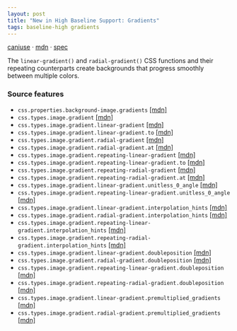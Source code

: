 ```yaml
---
layout: post
title: "New in High Baseline Support: Gradients"
tags: baseline-high gradients
---
```


[caniuse](https://caniuse.com/?search=gradients) · [mdn](https://developer.mozilla.org/en-US/search?q=Gradients) · [spec](https://drafts.csswg.org/css-images-3/#gradients)

The `linear-gradient()` and `radial-gradient()` CSS functions and their repeating counterparts create backgrounds that progress smoothly between multiple colors.

### Source features

- ``css.properties.background-image.gradients`` [[mdn]](https://developer.mozilla.org/en-US/search?q=css.properties.background-image.gradients)
- ``css.types.image.gradient`` [[mdn]](https://developer.mozilla.org/en-US/search?q=css.types.image.gradient)
- ``css.types.image.gradient.linear-gradient`` [[mdn]](https://developer.mozilla.org/en-US/search?q=css.types.image.gradient.linear-gradient)
- ``css.types.image.gradient.linear-gradient.to`` [[mdn]](https://developer.mozilla.org/en-US/search?q=css.types.image.gradient.linear-gradient.to)
- ``css.types.image.gradient.radial-gradient`` [[mdn]](https://developer.mozilla.org/en-US/search?q=css.types.image.gradient.radial-gradient)
- ``css.types.image.gradient.radial-gradient.at`` [[mdn]](https://developer.mozilla.org/en-US/search?q=css.types.image.gradient.radial-gradient.at)
- ``css.types.image.gradient.repeating-linear-gradient`` [[mdn]](https://developer.mozilla.org/en-US/search?q=css.types.image.gradient.repeating-linear-gradient)
- ``css.types.image.gradient.repeating-linear-gradient.to`` [[mdn]](https://developer.mozilla.org/en-US/search?q=css.types.image.gradient.repeating-linear-gradient.to)
- ``css.types.image.gradient.repeating-radial-gradient`` [[mdn]](https://developer.mozilla.org/en-US/search?q=css.types.image.gradient.repeating-radial-gradient)
- ``css.types.image.gradient.repeating-radial-gradient.at`` [[mdn]](https://developer.mozilla.org/en-US/search?q=css.types.image.gradient.repeating-radial-gradient.at)
- ``css.types.image.gradient.linear-gradient.unitless_0_angle`` [[mdn]](https://developer.mozilla.org/en-US/search?q=css.types.image.gradient.linear-gradient.unitless_0_angle)
- ``css.types.image.gradient.repeating-linear-gradient.unitless_0_angle`` [[mdn]](https://developer.mozilla.org/en-US/search?q=css.types.image.gradient.repeating-linear-gradient.unitless_0_angle)
- ``css.types.image.gradient.linear-gradient.interpolation_hints`` [[mdn]](https://developer.mozilla.org/en-US/search?q=css.types.image.gradient.linear-gradient.interpolation_hints)
- ``css.types.image.gradient.radial-gradient.interpolation_hints`` [[mdn]](https://developer.mozilla.org/en-US/search?q=css.types.image.gradient.radial-gradient.interpolation_hints)
- ``css.types.image.gradient.repeating-linear-gradient.interpolation_hints`` [[mdn]](https://developer.mozilla.org/en-US/search?q=css.types.image.gradient.repeating-linear-gradient.interpolation_hints)
- ``css.types.image.gradient.repeating-radial-gradient.interpolation_hints`` [[mdn]](https://developer.mozilla.org/en-US/search?q=css.types.image.gradient.repeating-radial-gradient.interpolation_hints)
- ``css.types.image.gradient.linear-gradient.doubleposition`` [[mdn]](https://developer.mozilla.org/en-US/search?q=css.types.image.gradient.linear-gradient.doubleposition)
- ``css.types.image.gradient.radial-gradient.doubleposition`` [[mdn]](https://developer.mozilla.org/en-US/search?q=css.types.image.gradient.radial-gradient.doubleposition)
- ``css.types.image.gradient.repeating-linear-gradient.doubleposition`` [[mdn]](https://developer.mozilla.org/en-US/search?q=css.types.image.gradient.repeating-linear-gradient.doubleposition)
- ``css.types.image.gradient.repeating-radial-gradient.doubleposition`` [[mdn]](https://developer.mozilla.org/en-US/search?q=css.types.image.gradient.repeating-radial-gradient.doubleposition)
- ``css.types.image.gradient.linear-gradient.premultiplied_gradients`` [[mdn]](https://developer.mozilla.org/en-US/search?q=css.types.image.gradient.linear-gradient.premultiplied_gradients)
- ``css.types.image.gradient.radial-gradient.premultiplied_gradients`` [[mdn]](https://developer.mozilla.org/en-US/search?q=css.types.image.gradient.radial-gradient.premultiplied_gradients)
